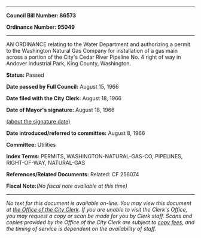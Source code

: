 

********

**Council Bill Number: 86573**
   
**Ordinance Number: 95049**
********

 AN ORDINANCE relating to the Water Department and authorizing a permit to the Washington Natural Gas Company for installation of a gas main across a portion of the City's Cedar River Pipeline No. 4 right of way in Andover Industrial Park, King County, Washington.

**Status:** Passed
   
**Date passed by Full Council:** August 15, 1966
   
**Date filed with the City Clerk:** August 18, 1966
   
**Date of Mayor's signature:** August 18, 1966
   
[(about the signature date)](/~public/approvaldate.htm)
   
   
   
**Date introduced/referred to committee:** August 8, 1966
   
**Committee:** Utilities
   
   
**Index Terms:** PERMITS, WASHINGTON-NATURAL-GAS-CO, PIPELINES, RIGHT-OF-WAY, NATURAL-GAS

**References/Related Documents:** Related: CF 256074

**Fiscal Note:**_(No fiscal note available at this time)_
********

_No text for this document is available on-line. You may view this document at [the Office of the City Clerk](http://www.seattle.gov/leg/clerk/contactUs.htm). If you are unable to visit the Clerk's Office, you may request a copy or scan be made for you by Clerk staff. Scans and copies provided by the Office of the City Clerk are subject to [copy fees](http://clerk.seattle.gov/~public/clerkfees.htm), and the timing of service is dependent on the availability of staff._

